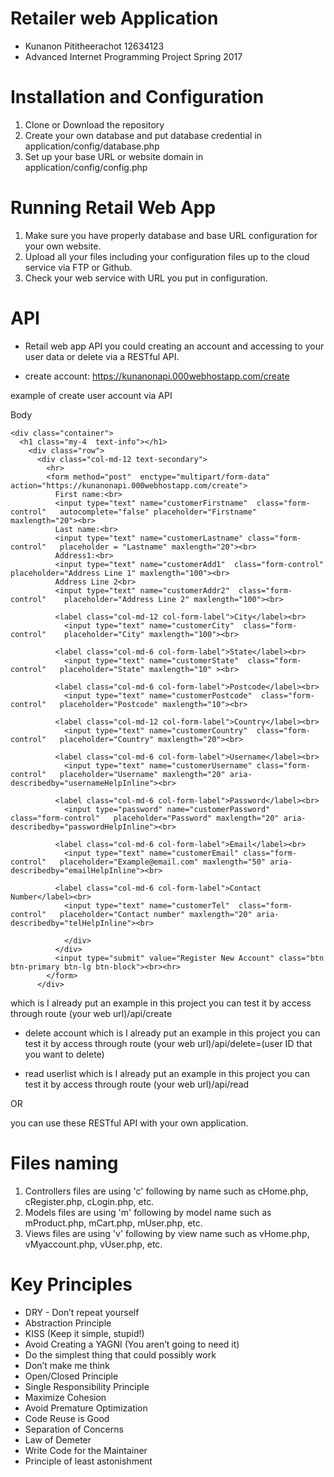 # Retailer web Application
- Kunanon Pititheerachot 12634123
- Advanced Internet Programming Project Spring 2017

# Installation and Configuration

  1. Clone or Download the repository
  2. Create your own database and put database credential in application/config/database.php
  3. Set up your base URL or website domain in application/config/config.php

# Running Retail Web App

  1. Make sure you have properly database and base URL configuration for your own website.
  2. Upload all your files including your configuration files up to the cloud service via FTP or Github.
  3. Check your web service with URL you put in configuration.

# API

 - Retail web app API you could creating an account and accessing to your user data or delete via a RESTful API.

 - create account:
  https://kunanonapi.000webhostapp.com/create

 example of create user account via API

 Body
 <!-- body -->
    <div class="container">
      <h1 class="my-4  text-info"></h1>
        <div class="row">
          <div class="col-md-12 text-secondary">
            <hr>
            <form method="post"  enctype="multipart/form-data" action="https://kunanonapi.000webhostapp.com/create">
              First name:<br>
              <input type="text" name="customerFirstname"  class="form-control"   autocomplete="false" placeholder="Firstname" maxlength="20"><br>
              Last name:<br>
              <input type="text" name="customerLastname" class="form-control"   placeholder = "Lastname" maxlength="20"><br>
              Address1:<br>
              <input type="text" name="customerAdd1"  class="form-control"    placeholder="Address Line 1" maxlength="100"><br>
              Address Line 2<br>
              <input type="text" name="customerAddr2"  class="form-control"    placeholder="Address Line 2" maxlength="100"><br>

              <label class="col-md-12 col-form-label">City</label><br>
                <input type="text" name="customerCity"  class="form-control"    placeholder="City" maxlength="100"><br>

              <label class="col-md-6 col-form-label">State</label><br>
                <input type="text" name="customerState"  class="form-control"   placeholder="State" maxlength="10" ><br>

              <label class="col-md-6 col-form-label">Postcode</label><br>
                <input type="text" name="customerPostcode"  class="form-control"   placeholder="Postcode" maxlength="10"><br>

              <label class="col-md-12 col-form-label">Country</label><br>
                <input type="text" name="customerCountry"  class="form-control"   placeholder="Country" maxlength="20"><br>

              <label class="col-md-6 col-form-label">Username</label><br>
                <input type="text" name="customerUsername" class="form-control"   placeholder="Username" maxlength="20" aria-describedby="usernameHelpInline"><br>

              <label class="col-md-6 col-form-label">Password</label><br>
                <input type="password" name="customerPassword"  class="form-control"   placeholder="Password" maxlength="20" aria-describedby="passwordHelpInline"><br>

              <label class="col-md-6 col-form-label">Email</label><br>
                <input type="text" name="customerEmail" class="form-control"   placeholder="Example@email.com" maxlength="50" aria-describedby="emailHelpInline"><br>

              <label class="col-md-6 col-form-label">Contact Number</label><br>
                <input type="text" name="customerTel"  class="form-control"   placeholder="Contact number" maxlength="20" aria-describedby="telHelpInline"><br>

                </div>
              </div>
              <input type="submit" value="Register New Account" class="btn btn-primary btn-lg btn-block"><br><hr>
            </form>
          </div>
<!-- end of body -->

  which is I already put an example in this project you can test it by access through route (your web url)/api/create

  - delete account
  which is I already put an example in this project you can test it by access through route (your web url)/api/delete=(user ID that you want to delete)

  - read userlist
  which is I already put an example in this project you can test it by access through route (your web url)/api/read

  OR

  you can use these RESTful API with your own application.


# Files naming

  1. Controllers files are using 'c' following by name such as cHome.php, cRegister.php, cLogin.php, etc.
  2. Models files are using 'm' following by model name such as mProduct.php, mCart.php, mUser.php, etc.
  3. Views files are using 'v' following by view name such as vHome.php, vMyaccount.php, vUser.php, etc.


# Key Principles

* DRY - Don’t repeat yourself
* Abstraction Principle
* KISS (Keep it simple, stupid!)
* Avoid Creating a YAGNI (You aren’t going to need it)
* Do the simplest thing that could possibly work
* Don’t make me think
* Open/Closed Principle
* Single Responsibility Principle
* Maximize Cohesion
* Avoid Premature Optimization
*	Code Reuse is Good
*	Separation of Concerns
* Law of Demeter
* Write Code for the Maintainer
* Principle of least astonishment

###
